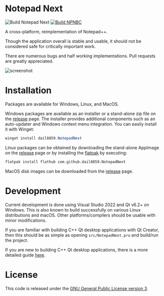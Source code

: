 # Notepad Next

![Build Notepad Next](https://github.com/dail8859/NotepadNext/workflows/Build%20Notepad%20Next/badge.svg)
[![Build NPNBC](https://github.com/Byte-Meta-Studio-Group/NotepadNext_For_Bigdata_competition/actions/workflows/build.yml/badge.svg)](https://github.com/Byte-Meta-Studio-Group/NotepadNext_For_Bigdata_competition/actions/workflows/build.yml)

A cross-platform, reimplementation of Notepad++.

Though the application overall is stable and usable, it should not be considered safe for critically important work.

There are numerous bugs and half working implementations. Pull requests are greatly appreciated.

![screenshot](/doc/screenshot.png)

# Installation

Packages are available for Windows, Linux, and MacOS.

Windows packages are available as an installer or a stand-alone zip file on the [release](https://github.com/dail8859/NotepadNext/releases) page. The installer provides additional components such as an auto-updater and Windows context menu integration. You can easily install it with Winget:

```powershell
winget install dail8859.NotepadNext
```

Linux packages can be obtained by downloading the stand-alone AppImage on the [release](https://github.com/dail8859/NotepadNext/releases) page or by installing the [flatpak](https://flathub.org/apps/details/com.github.dail8859.NotepadNext) by executing:

```bash
flatpak install flathub com.github.dail8859.NotepadNext
```

MacOS disk images can be downloaded from the [release](https://github.com/dail8859/NotepadNext/releases) page.


# Development
Current development is done using Visual Studio 2022 and Qt v6.2+ on Windows. This is also known to build successfully on various Linux distributions and macOS. Other platforms/compilers should be usable with minor modifications.

If you are familiar with building C++ Qt desktop applications with Qt Creator, then this should be as simple as opening `src/NotepadNext.pro` and build/run the project.

If you are new to building C++ Qt desktop applications, there is a more detailed guide [here](/doc/Building.md).


# License
This code is released under the [GNU General Public License version 3](http://www.gnu.org/licenses/gpl-3.0.txt).
